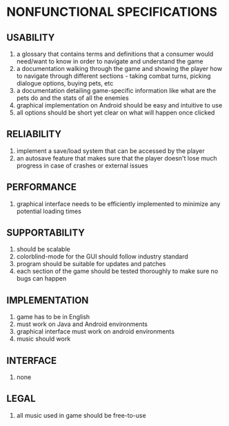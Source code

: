 # NONFUNCTIONAL SPECIFICATIONS

## USABILITY
1) a glossary that contains terms and definitions that a consumer would need/want to know in order to navigate and understand the game 
2) a documentation walking through the game and showing the player how to navigate through different sections - taking combat turns, picking dialogue options, buying pets, etc
3) a documentation detailing game-specific information like what are the pets do and the stats of all the enemies 
4) graphical implementation on Android should be easy and intuitive to use
5) all options should be short yet clear on what will happen once clicked

## RELIABILITY
1) implement a save/load system that can be accessed by the player 
2) an autosave feature that makes sure that the player doesn't lose much progress in case of crashes or external issues

## PERFORMANCE
1) graphical interface needs to be efficiently implemented to minimize any potential loading times

## SUPPORTABILITY
1) should be scalable
2) colorblind-mode for the GUI should follow industry standard
3) program should be suitable for updates and patches
4) each section of the game should be tested thoroughly to make sure no bugs can happen

## IMPLEMENTATION
1) game has to be in English
2) must work on Java and Android environments
3) graphical interface must work on android environments
4) music should work 

## INTERFACE
1) none

## LEGAL
1) all music used in game should be free-to-use



